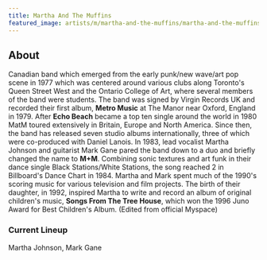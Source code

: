 ```yaml
---
title: Martha And The Muffins
featured_image: artists/m/martha-and-the-muffins/martha-and-the-muffins.jpg
---
```

## About

Canadian band which emerged from the early punk/new wave/art pop scene in 1977 which was centered around various clubs along Toronto's Queen Street West and the Ontario College of Art, where several members of the band were students.
The band was signed by Virgin Records UK and recorded their first album, **Metro Music** at The Manor near Oxford, England in 1979. After **Echo Beach** became a top ten single around the world in 1980 MatM toured extensively in Britain, Europe and North America. Since then, the band has released seven studio albums internationally, three of which were co-produced with Daniel Lanois. In 1983, lead vocalist Martha Johnson and guitarist Mark Gane pared the band down to a duo and briefly changed the name to **M+M**. Combining sonic textures and art funk in their dance single Black Stations/White Stations, the song reached 2 in Billboard's Dance Chart in 1984.
Martha and Mark spent much of the 1990's scoring music for various television and film projects. The birth of their daughter, in 1992, inspired Martha to write and record an album of original children's music, **Songs From The Tree House**, which won the 1996 Juno Award for Best Children's Album.
(Edited from official Myspace)


### Current Lineup

Martha Johnson, Mark Gane

